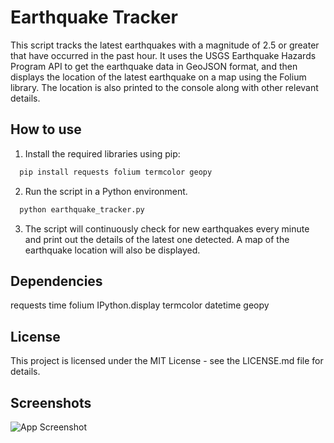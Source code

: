 # Earthquake Tracker


This script tracks the latest earthquakes with a magnitude of 2.5 or greater that have occurred in the past hour. It uses the USGS Earthquake Hazards Program API to get the earthquake data in GeoJSON format, and then displays the location of the latest earthquake on a map using the Folium library. The location is also printed to the console along with other relevant details.


## How to use

1. Install the required libraries using pip:

```bash
  pip install requests folium termcolor geopy
```
2. Run the script in a Python environment.

```bash
  python earthquake_tracker.py
```
3. The script will continuously check for new earthquakes every minute and print out the details of the latest one detected. A map of the earthquake location will also be displayed.

## Dependencies
requests
time
folium
IPython.display
termcolor
datetime
geopy
## License
This project is licensed under the MIT License - see the LICENSE.md file for details.


## Screenshots

![App Screenshot](https://via.placeholder.com/468x300?text=App+Screenshot+Here)
